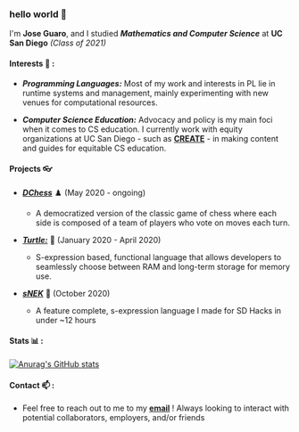 ### hello world 👋

I'm **Jose Guaro**, and I studied **_Mathematics and Computer Science_** at **UC San Diego** _(Class of 2021)_

#### Interests :satellite: :  
* **_Programming Languages:_** Most of my work and interests in PL lie in runtime systems and management, mainly experimenting with new venues for computational resources. 

* **_Computer Science Education:_** Advocacy and policy is my main foci when it comes to CS education. I currently work with equity organizations at UC San Diego - such as [**CREATE**](https://create.ucsd.edu/) - in making content and guides for equitable CS education.

#### Projects :eyeglasses: 
    
- [**_DChess_**](https://github.com/TypeMonkey/DChess) :chess_pawn: (May 2020 - ongoing)
    - A democratized version of the classic game of chess where each side is composed of a team of players who vote on moves each turn.
    
- [**_Turtle:_**](https://github.com/TypeMonkey/Turtle) :turtle: (January 2020 - April 2020)
    - S-expression based, functional language that allows developers to seamlessly choose between RAM and long-term storage for memory use.
    
- [**_sNEK_**](https://github.com/TypeMonkey/sNEK) :snake: (October 2020) 
    - A feature complete, s-expression language I made for SD Hacks in under ~12 hours

#### Stats :bar_chart: :
[![Anurag's GitHub stats](https://github-readme-stats.vercel.app/api?username=TypeMonkey)](https://github.com/anuraghazra/github-readme-stats)

#### Contact  📫 :
- Feel free to reach out to me to my [**email**](mailto:anothertypemonkey@gmail.com) ! Always looking to interact with potential collaborators, employers, and/or friends
